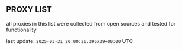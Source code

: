 ## PROXY LIST

all proxies in this list were collected from open sources and tested for functionality

last update: `2025-03-31 20:00:26.395739+00:00` UTC